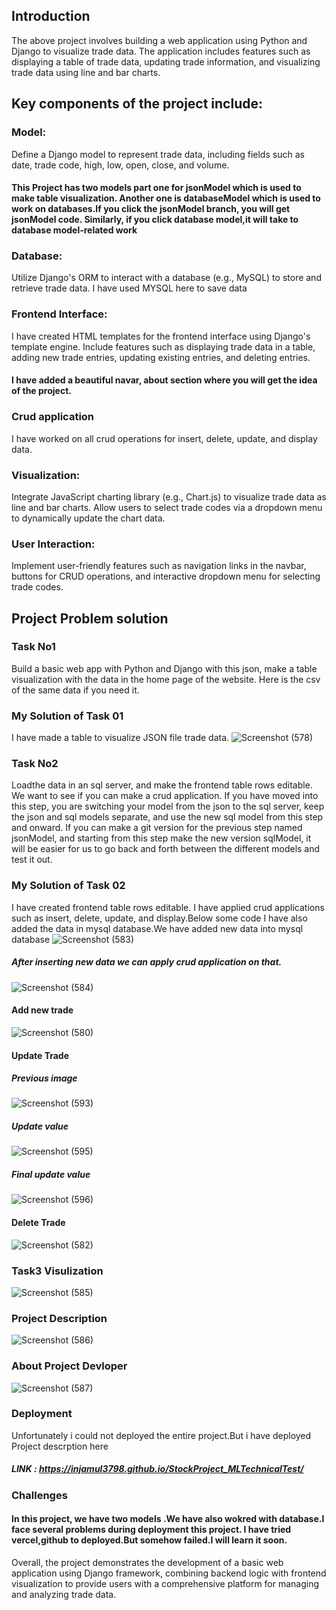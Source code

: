  ## Introduction
The above project involves building a web application using Python and Django to visualize trade data. The application includes features such as displaying a table of trade data, updating trade information, and visualizing trade data using line and bar charts.

## Key components of the project include:

### Model:
Define a Django model to represent trade data, including fields such as date, trade code, high, low, open, close, and volume.
#### This Project has two models part one for jsonModel which is used to make table visualization. Another one is databaseModel which is used to work on databases.If you click the jsonModel branch, you will get jsonModel code. Similarly, if you click database model,it will take to database model-related work
### Database: 
Utilize Django's ORM to interact with a database (e.g., MySQL) to store and retrieve trade data. I have used MYSQL here to save data

### Frontend Interface:
I have created HTML templates for the frontend interface using Django's template engine. Include features such as displaying trade data in a table, adding new trade entries, updating existing entries, and deleting entries.
#### I have added a beautiful navar, about section where you will get the idea of the project.
### Crud application
I have worked on all crud operations for insert, delete, update, and display data.

### Visualization:
Integrate JavaScript charting library (e.g., Chart.js) to visualize trade data as line and bar charts. Allow users to select trade codes via a dropdown menu to dynamically update the chart data.

### User Interaction:
Implement user-friendly features such as navigation links in the navbar, buttons for CRUD operations, and interactive dropdown menu for selecting trade codes.



## Project Problem solution
### Task No1
 Build a basic web app with Python and Django with this json, make a table visualization
 with the data in the home page of the website. Here is the csv of the same data if you
 need it.

 ### My Solution of Task 01
 I have made a table to visualize JSON file trade data.
 ![Screenshot (578)](https://github.com/injamul3798/StockProject_MLTechnicalTest/assets/101572467/6285d8a5-8657-4103-bfd9-dc5f7e75bc0b)

 
### Task No2 
 Loadthe data in an sql server, and make the frontend table rows editable. We want to
 see if you can make a crud application. If you have moved into this step, you are
 switching your model from the json to the sql server, keep the json and sql models
 separate, and use the new sql model from this step and onward. If you can make a git
 version for the previous step named jsonModel, and starting from this step make the new
 version sqlModel, it will be easier for us to go back and forth between the different
 models and test it out.

 ### My Solution of Task 02
 I have created frontend table rows editable. I have applied crud applications such as insert, delete, update, and display.Below some code
 I have also added the data in mysql database.We have added new data into mysql database
  ![Screenshot (583)](https://github.com/injamul3798/StockProject_MLTechnicalTest/assets/101572467/2cb63860-9906-4377-9d30-ec5c355211b9)
 ##### After inserting new data we can apply crud application on that.
 ![Screenshot (584)](https://github.com/injamul3798/StockProject_MLTechnicalTest/assets/101572467/5b23650c-17c9-4372-a414-650ce21cdb0e)


#### Add new trade
![Screenshot (580)](https://github.com/injamul3798/StockProject_MLTechnicalTest/assets/101572467/089ff25f-33b9-4080-8056-82e2ce1b5194)
#### Update Trade
##### Previous image
![Screenshot (593)](https://github.com/injamul3798/StockProject_MLTechnicalTest/assets/101572467/a5a9d3a9-8048-4dfd-a40d-d0c189d45e35)
##### Update value 
![Screenshot (595)](https://github.com/injamul3798/StockProject_MLTechnicalTest/assets/101572467/e1e57657-41fd-44bb-9587-6d94075a0ced)
##### Final update value
![Screenshot (596)](https://github.com/injamul3798/StockProject_MLTechnicalTest/assets/101572467/1d427231-21fa-4c52-b8fe-8a1862bb03d8)
#### Delete Trade
![Screenshot (582)](https://github.com/injamul3798/StockProject_MLTechnicalTest/assets/101572467/a3cd58d1-e58d-42b4-b801-420803a335fb)

### Task3 Visulization
![Screenshot (585)](https://github.com/injamul3798/StockProject_MLTechnicalTest/assets/101572467/f07cd037-654e-482c-b3f7-c5397524578d)

### Project Description
![Screenshot (586)](https://github.com/injamul3798/StockProject_MLTechnicalTest/assets/101572467/63e3dd03-a74c-4406-85e7-20212ec86618)
### About Project Devloper
![Screenshot (587)](https://github.com/injamul3798/StockProject_MLTechnicalTest/assets/101572467/239c0103-419b-4f57-8230-733e78b2b552)


### Deployment
Unfortunately i could not deployed the entire project.But i have deployed Project descrption here
##### LINK : https://injamul3798.github.io/StockProject_MLTechnicalTest/

### Challenges
#### In this project, we have two models .We have also wokred with database.I face several problems during deployment this project. I have tried vercel,github to deployed.But somehow failed.I will learn it soon.
Overall, the project demonstrates the development of a basic web application using Django framework, combining backend logic with frontend visualization to provide users with a comprehensive platform for managing and analyzing trade data.

